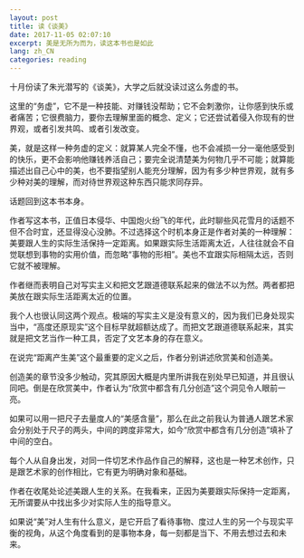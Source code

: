 ```yaml
---
layout: post
title: 读《谈美》
date: 2017-11-05 02:07:10
excerpt: 美是无所为而为，读这本书也是如此
lang: zh_CN
categories: reading
---
```


十月份读了朱光潜写的《谈美》，大学之后就没读过这么务虚的书。

这里的“务虚”，它不是一种技能、对赚钱没帮助；它不会刺激你，让你感到快乐或者痛苦；它很费脑力，要你去理解里面的概念、定义；它还尝试着侵入你现有的世界观，或者引发共鸣、或者引发改变。

美，就是这样一种务虚的定义：就算某人完全不懂，也不会减损一分一毫他感受到的快乐，更不会影响他赚钱养活自己；要完全说清楚美为何物几乎不可能；就算能描述出自己心中的美，也不要指望别人能充分理解，因为有多少种世界观，就有多少种对美的理解，而对待世界观这种东西只能求同存异。

话题回到这本书本身。

作者写这本书，正值日本侵华、中国炮火纷飞的年代，此时聊些风花雪月的话题不但不合时宜，还显得没心没肺。不过选择这个时机本身正是作者对美的一种理解：美要跟人生的实际生活保持一定距离。如果跟实际生活距离太近，人往往就会不自觉联想到事物的实用价值，而忽略“事物的形相”。美也不宜跟实际相隔太远，否则它就不被理解。

作者继而表明自己对写实主义和把文艺跟道德联系起来的做法不以为然。两者都把美放在跟实际生活距离太近的位置。

我个人也很认同这两个观点。极端的写实主义是没有意义的，因为我们已身处现实当中，“高度还原现实”这个目标早就超额达成了。而把文艺跟道德联系起来，其实就是把文艺当作一种工具，否定了文艺本身的存在意义。

在说完“距离产生美”这个最重要的定义之后，作者分别讲述欣赏美和创造美。

创造美的章节没多少触动，究其原因大概是内里所讲我在别处早已知道，并且很认同吧。倒是在欣赏美中，作者认为“欣赏中都含有几分创造”这个洞见令人眼前一亮。

如果可以用一把尺子去量度人的“美感含量”，那么在此之前我认为普通人跟艺术家会分别处于尺子的两头，中间的跨度非常大，如今“欣赏中都含有几分创造”填补了中间的空白。

每个人从自身出发，对同一件切艺术作品作自己的解释，这也是一种艺术创作，只是跟艺术家的创作相比，它有更为明确对象和基础。

作者在收尾处论述美跟人生的关系。在我看来，正因为美要跟实际保持一定距离，无所谓要从中找出多少对实际人生的指导意义。

如果说“美”对人生有什么意义，是它开启了看待事物、度过人生的另一个与现实平衡的视角，从这个角度看到的是事物本身，每一刻都是当下、不用去想过去和未来。
